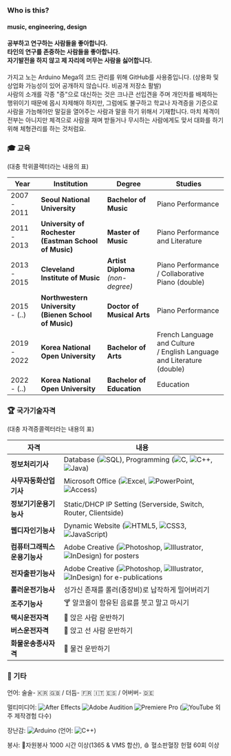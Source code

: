 ### Who is this?
#### music, engineering, design
#### 공부하고 연구하는 사람들을 좋아합니다.<br>타인의 연구를 존중하는 사람들을 좋아합니다.<br>자기발전을 하지 않고 제 자리에 머무는 사람을 싫어합니다.

가지고 노는 Arduino Mega의 코드 관리를 위해 GitHub를 사용중입니다. (상용화 및 상업화 가능성이 있어 공개하지 않습니다. 비공개 저장소 활발)<br>
사람의 소개를 각종 "증"으로 대신하는 것은 크나큰 선입견을 주며 개인차를 배제하는 행위이기 때문에 몹시 자제해야 하지만,
그럼에도 불구하고 학교나 자격증을 기준으로 사람을 가늠해야만 말길을 열어주는 사람과 말을 하기 위해서 기재합니다.
마치 체격이 전부는 아니지만 체격으로 사람을 재며 받들거나 무시하는 사람에게도 맞서 대화를 하기 위해 체형관리를 하는 것처럼요.

### 🎓 ️교육

(대충 학위콜렉터라는 내용의 표)

| Year | Institution | Degree | Studies |
| ------- | ------- | ------- | ------- |
| 2007 - 2011 | **Seoul National University** | **Bachelor of Music** | Piano Performance |
| 2011 - 2013 | **University of Rochester<br>(Eastman School of Music)** | **Master of Music** | Piano Performance and Literature |
| 2013 - 2015 | **Cleveland Institute of Music** | **Artist Diploma**<br>*(non-degree)* | Piano Performance<br>/ Collaborative Piano (double)|
| 2015 - (..) | **Northwestern University<br>(Bienen School of Music)** | **Doctor of Musical Arts** | Piano Performance |
| 2019 - 2022 | **Korea National Open University** | **Bachelor of Arts** | French Language and Culture<br>/ English Language and Literature (double)|
| 2022 - (..) | **Korea National Open University** | **Bachelor of Education** | Education |


### 🏆 국가기술자격

(대충 자격증콜렉터라는 내용의 표)

| 자격 | 내용 |
| ------- | ------- |
| **정보처리기사** | Database (![SQL](https://img.shields.io/badge/SQL-4479A1?logo=SQL&logoColor=white)), Programming (![C](https://img.shields.io/badge/C-%2300599C.svg?logo=c&logoColor=white), ![C++](https://img.shields.io/badge/C++-00599C?logo=C%2B%2B&logoColor=white), ![Java](https://img.shields.io/badge/Java-007396?logo=Java&logoColor=white)) |
| **사무자동화산업기사** | Microsoft Office (![Excel](https://img.shields.io/badge/Excel-217346?logo=microsoft-excel&logoColor=white), ![PowerPoint](https://img.shields.io/badge/PowerPoint-B7472A?logo=microsoft-powerpoint&logoColor=white), ![Access](https://img.shields.io/badge/Access-A4373A?logo=microsoft-access&logoColor=white)) |
| **정보기기운용기능사** | Static/DHCP IP Setting (Serverside, Switch, Router, Clientside) |
| **웹디자인기능사** | Dynamic Website (![HTML5](https://img.shields.io/badge/HTML5-E34F26?logo=HTML5&logoColor=white), ![CSS3](https://img.shields.io/badge/CSS3-1572B6?logo=CSS3&logoColor=white), ![JavaScript](https://img.shields.io/badge/JavaScript-F7DF1E?logo=JavaScript&logoColor=black)) |
| **컴퓨터그래픽스운용기능사** | Adobe Creative (![Photoshop](https://img.shields.io/badge/Photoshop-%2331A8FF.svg?logo=adobe%20photoshop&logoColor=white), ![Illustrator](https://img.shields.io/badge/Illustrator-%23FF9A00.svg?logo=adobe%20illustrator&logoColor=white), ![InDesign](https://img.shields.io/badge/InDesign-49021F?logo=adobeindesign&logoColor=white)) for posters |
| **전자출판기능사** | Adobe Creative (![Photoshop](https://img.shields.io/badge/Photoshop-%2331A8FF.svg?logo=adobe%20photoshop&logoColor=white), ![Illustrator](https://img.shields.io/badge/Illustrator-%23FF9A00.svg?logo=adobe%20illustrator&logoColor=white), ![InDesign](https://img.shields.io/badge/InDesign-49021F?logo=adobeindesign&logoColor=white)) for e-publications |
| **롤러운전기능사** | 성가신 존재를 롤러(중장비)로 납작하게 밀어버리기 |
| **조주기능사** | 🍸 알코올이 함유된 음료를 붓고 말고 마시기 |
| **택시운전자격** | 🚖 앉은 사람 운반하기 |
| **버스운전자격** | 🚌 앉고 선 사람 운반하기 |
| **화물운송종사자격** | 🚚 물건 운반하기 |

### 🧬 기타
언어: 술술- 🇰🇷 🇬🇧 / 더듬- 🇫🇷 🇮🇹 🇪🇸 / 어버버- 🇩🇪

멀티미디어: ![After Effects](https://img.shields.io/badge/After%20Effects-9999FF.svg?logo=Adobe%20After%20Effects&logoColor=white) ![Adobe Audition](https://img.shields.io/badge/Audition-9999FF.svg?logo=Adobe%20Audition&logoColor=white) ![Premiere Pro](https://img.shields.io/badge/Premiere%20Pro-9999FF.svg?logo=Adobe%20Premiere%20Pro&logoColor=white) (![YouTube](https://img.shields.io/badge/YouTube-%23FF0000.svg?logo=YouTube&logoColor=white) 외주 제작경험 다수)

장난감: ![Arduino](https://img.shields.io/badge/Arduino-00979D?logo=Arduino&logoColor=white) (언어: ![C++](https://img.shields.io/badge/C++-00599C?logo=C%2B%2B&logoColor=white))

봉사: 💖자원봉사 1000 시간 이상(1365 & VMS 합산), 🩸 혈소판혈장 헌혈 60회 이상
